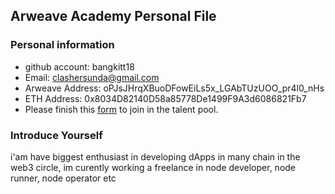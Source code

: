 ## Arweave Academy Personal File

### Personal information

- github account: bangkitt18
- Email: clashersunda@gmail.com
- Arweave Address: oPJsJHrqXBuoDFowEiLs5x_LGAbTUzUOO_pr4l0_nHs
- ETH Address: 0x8034D82140D58a85778De1499F9A3d6086821Fb7
- Please finish this [form](https://docs.google.com/forms/d/e/1FAIpQLSfWA5fIIcBgmRppm3jNz5vmf9Mai_QMVil-2pO4r7YKn_Zhtw/viewform?usp=sf_link) to join in the talent pool.

### Introduce Yourself
 i'am have biggest enthusiast in developing dApps in many chain in the web3 circle, im curently working a freelance in node developer, node runner, node operator etc
